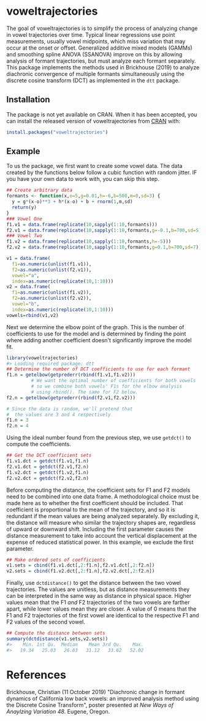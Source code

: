 
<!-- README.md is generated from README.Rmd. Please edit that file -->
voweltrajectories
=================

<!-- badges: start -->
<!-- badges: end -->
The goal of voweltrajectories is to simplify the process of analyzing change in vowel trajectories over time. Typical linear regressions use point measurements, usually vowel midpoints, which miss variation that may occur at the onset or offset. Generalized additive mixed models (GAMMs) and smoothing spline ANOVA (SSANOVA) improve on this by allowing analysis of formant trajectories, but must analyze each formant separately. This package implements the methods used in Brickhouse (2019) to analyze diachronic convergence of multiple formants simultaneously using the discrete cosine transform (DCT) as implemented in the `dtt` package.

Installation
------------

The package is not yet available on CRAN. When it has been accepted, you can install the released version of voweltrajectories from [CRAN](https://CRAN.R-project.org) with:

``` r
install.packages("voweltrajectories")
```

Example
-------

To us the package, we first want to create some vowel data. The data created by the functions below follow a cubic function with random jitter. IF you have your own data to work with, you can skip this step.

``` r
## Create arbitrary data
formants <- function(x,o=5,g=0.01,h=-6,b=500,m=0,sd=3) {
  y = g*(x-o)**3 + h*(x-o) + b + rnorm(1,m,sd)
  return(y)
}
### Vowel One
f1.v1 = data.frame(replicate(10,sapply(1:10,formants)))
f2.v1 = data.frame(replicate(10,sapply(1:10,formants,g=-0.1,b=700,sd=5)))
### Vowel Two
f1.v2 = data.frame(replicate(10,sapply(1:10,formants,h=-5)))
f2.v2 = data.frame(replicate(10,sapply(1:10,formants,g=0.1,b=700,sd=7)))

v1 = data.frame(
  f1=as.numeric(unlist(f1.v1)),
  f2=as.numeric(unlist(f2.v1)),
  vowel="a",
  index=as.numeric(replicate(10,1:10)))
v2 = data.frame(
  f1=as.numeric(unlist(f1.v2)),
  f2=as.numeric(unlist(f2.v2)),
  vowel="b",
  index=as.numeric(replicate(10,1:10)))
vowels=rbind(v1,v2)
```

Next we determine the elbow point of the graph. This is the number of coefficients to use for the model and is determined by finding the point where adding another coefficient doesn't significantly improve the model fit.

``` r
library(voweltrajectories)
#> Loading required package: dtt
## Determine the number of DCT coefficients to use for each formant
f1.n = getelbow(getprederr(rbind(f1.v1,f1.v2)))
         # We want the optimal number of coefficients for both vowels
         # so we combine both vowels' F1s for the elbow analysis
         # using rbind(). The same for F2 below.
f2.n = getelbow(getprederr(rbind(f2.v1,f2.v2)))

# Since the data is random, we'll pretend that
#  the values are 3 and 4 respectively
f1.n = 3
f2.n = 4
```

Using the ideal number found from the previous step, we use `getdct()` to compute the coefficients.

``` r
## Get the DCT coefficient sets
f1.v1.dct = getdct(f1.v1,f1.n)
f2.v1.dct = getdct(f2.v1,f2.n)
f1.v2.dct = getdct(f1.v2,f1.n)
f2.v2.dct = getdct(f2.v2,f2.n)
```

Before computing the distance, the coefficient sets for F1 and F2 models need to be combined into one data frame. A methodological choice must be made here as to whether the first coefficient should be included. That coefficient is proportional to the mean of the trajectory, and so it is redundant if the mean values are being analyzed separately. By excluding it, the distance will measure who similar the trajectory shapes are, regardless of upward or downward shift. Including the first parameter causes the distance measurement to take into account the vertical displacement at the expense of reduced statistical power. In this example, we exclude the first parameter.

``` r
## Make ordered sets of coefficients
v1.sets = cbind(f1.v1.dct[,2:f1.n],f2.v1.dct[,2:f2.n])
v2.sets = cbind(f1.v2.dct[,2:f1.n],f2.v2.dct[,2:f2.n])
```

Finally, use `dctdistance()` to get the distance between the two vowel trajectories. The values are unitless, but as distance measurements they can be interpreted in the same way as distance in physical space. Higher values mean that the F1 *and* F2 trajectories of the two vowels are farther apart, while lower values mean they are closer. A value of 0 means that the F1 and F2 trajectories of the first vowel are identical to the respective F1 and F2 values of the second vowel.

``` r
## Compute the distance between sets
summary(dctdistance(v1.sets,v2.sets))
#>    Min. 1st Qu.  Median    Mean 3rd Qu.    Max. 
#>   19.34   25.03   26.83   31.12   33.62   52.02
```

References
==========

Brickhouse, Christian (11 October 2019) "Diachronic change in formant dynamics of California low back vowels: an improved analysis method using the Discrete Cosine Transform", poster presented at *New Ways of Anaylzing Variation 48*. Eugene, Oregon.
